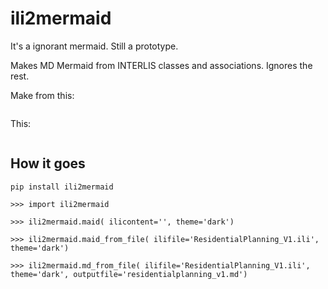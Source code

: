 # ili2mermaid

It's a ignorant mermaid. Still a prototype.

Makes MD Mermaid from INTERLIS classes and associations. Ignores the rest.

Make from this:
```
```

This:
```
```

## How it goes

```
pip install ili2mermaid
```

```
>>> import ili2mermaid

>>> ili2mermaid.maid( ilicontent='', theme='dark')

>>> ili2mermaid.maid_from_file( ilifile='ResidentialPlanning_V1.ili', theme='dark')

>>> ili2mermaid.md_from_file( ilifile='ResidentialPlanning_V1.ili', theme='dark', outputfile='residentialplanning_v1.md')
```

